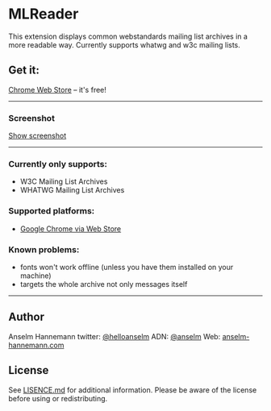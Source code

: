 MLReader
========

This extension displays common webstandards mailing list archives in a more readable way. Currently supports whatwg and w3c mailing lists.

## Get it:

[Chrome Web Store](https://chrome.google.com/webstore/detail/webstandards-mailing-list/kapkofkiggcefopeamfcpkkgfjjhmamf) – it's free!

--------

### Screenshot

[Show screenshot](meta/screenshot-1.png)

--------

### Currently only supports:

- W3C Mailing List Archives
- WHATWG Mailing List Archives

### Supported platforms:

- [Google Chrome via Web Store](https://chrome.google.com/webstore/detail/webstandards-mailing-list/kapkofkiggcefopeamfcpkkgfjjhmamf)

### Known problems:

- fonts won't work offline (unless you have them installed on your machine)
- targets the whole archive not only messages itself

--------

## Author

Anselm Hannemann
twitter: [@helloanselm](https://twitter.com/helloanselm)
ADN: [@anselm](https://alpha.app.net/anselm)
Web: [anselm-hannemann.com](http://anselm-hannemann.com/)

## License

See [LISENCE.md](LICENSE.md) for additional information. Please be aware of the license before using or redistributing.